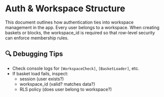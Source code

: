 # Auth & Workspace Structure

This document outlines how authentication ties into workspace management in the app. Every user belongs to a workspace. When creating baskets or blocks, the workspace_id is required so that row-level security can enforce membership rules.

## 🔍 Debugging Tips

- Check console logs for `[WorkspaceCheck]`, `[BasketLoader]`, etc.
- If basket load fails, inspect:
  - session (user exists?)
  - workspace_id (valid? matches data?)
  - RLS policy (does user belong to workspace?)
